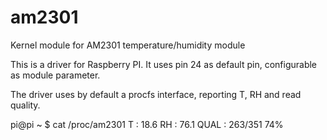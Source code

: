 am2301
======

Kernel module for AM2301 temperature/humidity module

This is a driver for Raspberry PI.
It uses pin 24 as default pin, configurable as module parameter.

The driver uses by default a procfs interface, reporting T, RH and read quality.

pi@pi ~ $ cat /proc/am2301
T     :         18.6
RH    :         76.1
QUAL  :         263/351 74%
